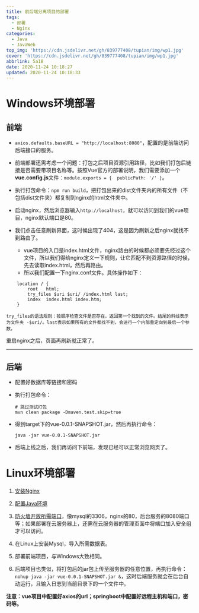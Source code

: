 ```yaml
---
title: 前后端分离项目的部署
tags:
  - 部署
  - Nginx
categories:
  - Java
  - JavaWeb
top_img: 'https://cdn.jsdelivr.net/gh/839777408/tupian/img/wp1.jpg'
cover: 'https://cdn.jsdelivr.net/gh/839777408/tupian/img/wp1.jpg'
abbrlink: 5a18
date: 2020-11-24 10:18:27
updated: 2020-11-24 10:18:33
---
```




# Windows环境部署

## 前端

- `axios.defaults.baseURL = "http://localhost:8080"`，配置的是前端访问后端接口的服务。 
- 前端部署还需考虑一个问题：打包之后项目资源引用路径，比如我们打包后链接是否需要带项目名称等。按照Vue官方的部署说明，我们需要添加一个**vue.config.js**文件：`module.exports = {  publicPath: '/' }`。
- 执行打包命令：`npm run build`，把打包出来的dist文件夹内的所有文件（不包括dist文件夹）都复制到nginx的html文件夹中。

- 启动nginx，然后浏览器输入`http://localhost`，就可以访问到我们的vue项目，nginx默认端口是80。

- 我们点击任意刷新界面，这时候出现了404，这是因为刷新之后nginx就找不到路由了。
  - vue项目的入口是index.html文件，nginx路由的时候都必须要先经过这个文件，所以我们得给nginx定义一下规则，让它匹配不到资源路径的时候，先去读取index.html，然后再路由。
  - 所以我们配置一下nginx.conf文件。具体操作如下：

```
    location / {
        root   html;
        try_files $uri $uri/ /index.html last;
        index  index.html index.htm;
    }
    
try_files的语法规则：按顺序检查文件是否存在，返回第一个找到的文件。结尾的斜线表示为文件夹 -$uri/。last表示如果所有的文件都找不到，会进行一个内部重定向到最后一个参数。
```
重启nginx之后，页面再刷新就正常了。

---



## 后端

- 配置好数据库等链接和密码

- 执行打包命令：

  ```plain
  # 跳过测试打包
  mvn clean package -Dmaven.test.skip=true
  ```

- 得到target下的vue-0.0.1-SNAPSHOT.jar，然后再执行命令：

  `java -jar vue-0.0.1-SNAPSHOT.jar`

- 后端上线之后，我们再访问下前端，发现已经可以正常浏览网页了。



# Linux环境部署

1. [安装Nginx](https://blog.csdn.net/qq_42815754/article/details/82980326)

2. [配置Java环境](https://blog.csdn.net/gexiaoyizhimei/article/details/95374890)
3. [防火墙开放所需端口](https://blog.csdn.net/beekimlin/article/details/104551278)，像mysql的3306，nginx的80，后台服务的8080端口等；如果部署在云服务器上，还需在云服务器的管理页面中将端口加入安全组才可以访问。
4. 在Linux上安装Mysql，导入所需数据表。
5. 部署前端项目，与Windows大致相同。
6. 后端项目也类似，将打包后的jar包上传至服务器的任意位置，再执行命令：`nohup java -jar vue-0.0.1-SNAPSHOT.jar &`，这时后端服务就会在后台自动运行，且输入日志到当前目录下的一个文件中。

**注意：vue项目中配置好axios的url；springboot中配置好远程主机和端口，密码等。**
